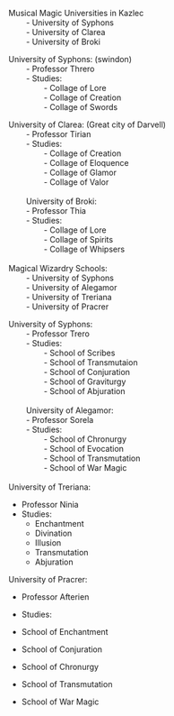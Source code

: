 
Musical Magic Universities in Kazlec  
        - University of Syphons  
        - University of Clarea  
        - University of Broki

University of Syphons: (swindon)  
        - Professor Threro  
        - Studies:  
                - Collage of Lore  
                - Collage of Creation  
                - Collage of Swords

University of Clarea: (Great city of Darvell)  
        - Professor Tirian  
        - Studies:  
                - Collage of Creation  
                - Collage of Eloquence  
                - Collage of Glamor  
                - Collage of Valor  
                  
        University of Broki:  
        - Professor Thia  
        - Studies:  
                - Collage of Lore  
                - Collage of Spirits  
                - Collage of Whipsers  
                  
Magical Wizardry Schools:  
        - University of Syphons  
        - University of Alegamor  
        - University of Treriana  
        - University of Pracrer

University of Syphons:  
        - Professor Trero  
        - Studies:  
                - School of Scribes  
                - School of Transmutaion  
                - School of Conjuration  
                - School of Graviturgy  
                - School of Abjuration  
          
        University of Alegamor:  
        - Professor Sorela  
        - Studies:  
                - School of Chronurgy  
                - School of Evocation  
                - School of Transmutation  
                - School of War Magic  
          
University of Treriana:

- Professor Ninia
- Studies:  
    - Enchantment  
    - Divination  
    - Illusion  
    - Transmutation  
    - Abjuration        

University of Pracrer:

- Professor Afterien  
- Studies:

- School of Enchantment  
- School of Conjuration

- School of Chronurgy

- School of Transmutation

- School of War Magic